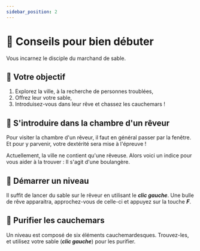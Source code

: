 ```yaml
---
sidebar_position: 2
---
```


# 📖 Conseils pour bien débuter

Vous incarnez le disciple du marchand de sable.

## 🎯 Votre objectif
1. Explorez la ville, à la recherche de personnes troublées,
2. Offrez leur votre sable,
3. Introduisez-vous dans leur rêve et chassez les cauchemars !

## 🌃 S'introduire dans la chambre d'un rêveur

Pour visiter la chambre d'un rêveur, il faut en général passer par la fenêtre.
Et pour y parvenir, votre dextérité sera mise à l'épreuve !

Actuellement, la ville ne contient qu'une rêveuse. Alors voici un indice pour vous aider à la trouver :
Il s'agit d'une boulangère.



## 🌠 Démarrer un niveau

Il suffit de lancer du sable sur le rêveur en utilisant le **_clic gauche_**.
Une bulle de rêve apparaitra, approchez-vous de celle-ci et appuyez sur la touche **_F_**.


## 🩻 Purifier les cauchemars

Un niveau est composé de six éléments cauchemardesques. Trouvez-les, et utilisez votre sable (**_clic gauche_**) pour les 
purifier.








